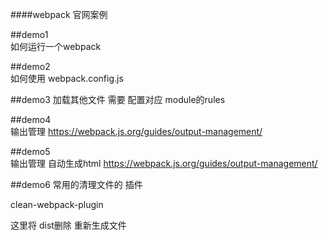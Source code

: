 ####webpack 官网案例

##demo1  
如何运行一个webpack 

##demo2  
如何使用 webpack.config.js 

##demo3 
加载其他文件 需要 配置对应 module的rules 

##demo4  
输出管理
https://webpack.js.org/guides/output-management/

##demo5  
输出管理
自动生成html
https://webpack.js.org/guides/output-management/

##demo6 
常用的清理文件的 插件

clean-webpack-plugin

这里将 dist删除 重新生成文件